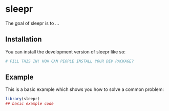 
# sleepr

<!-- badges: start -->
<!-- badges: end -->

The goal of sleepr is to ...

## Installation

You can install the development version of sleepr like so:

``` r
# FILL THIS IN! HOW CAN PEOPLE INSTALL YOUR DEV PACKAGE?
```

## Example

This is a basic example which shows you how to solve a common problem:

``` r
library(sleepr)
## basic example code
```

